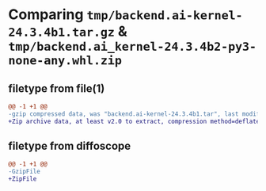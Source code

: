 # Comparing `tmp/backend.ai-kernel-24.3.4b1.tar.gz` & `tmp/backend.ai_kernel-24.3.4b2-py3-none-any.whl.zip`

## filetype from file(1)

```diff
@@ -1 +1 @@
-gzip compressed data, was "backend.ai-kernel-24.3.4b1.tar", last modified: Fri May 31 19:10:20 2024, max compression
+Zip archive data, at least v2.0 to extract, compression method=deflate
```

## filetype from diffoscope

```diff
@@ -1 +1 @@
-GzipFile
+ZipFile
```


